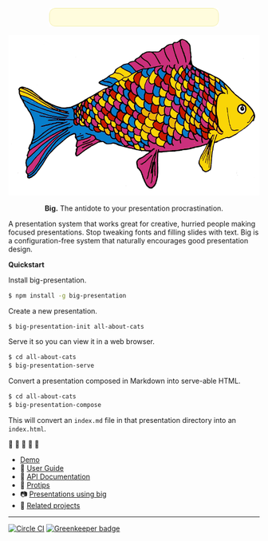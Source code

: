 <p align="center">
  <a href="https://tommacwright.typeform.com/to/EcYjLf">
    <img width="340" src='.github/big-survey.png' />
  </a>
</p>

<p align="center">
  <img width="540" src='.github/logo.png' />
</p>

<p align="center">
  <strong>Big.</strong> The antidote to your presentation procrastination.
</p>

A presentation system that works great for creative, hurried people making
focused presentations. Stop tweaking fonts and filling slides with text.
Big is a configuration-free system that naturally encourages good presentation
design.

**Quickstart**

Install big-presentation.

```sh
$ npm install -g big-presentation
```

Create a new presentation.

```sh
$ big-presentation-init all-about-cats
```

Serve it so you can view it in a web browser.

```sh
$ cd all-about-cats
$ big-presentation-serve
```

Convert a presentation composed in Markdown into serve-able HTML.

```sh
$ cd all-about-cats
$ big-presentation-compose
```

This will convert an `index.md` file in that presentation directory into an `index.html`.

:tada: :tada: :tada: :tada: :tada:

* [Demo](http://macwright.org/big/demo.html)
* :blue_book: [User Guide](docs/user-guide.md)
* :green_book: [API Documentation](docs/api.md)
* :pencil: [Protips](docs/protips.md)
* :camera: [Presentations using big](docs/awesome-big.md)
* :grapes: [Related projects](docs/see-also.md)

---

[![Circle CI](https://circleci.com/gh/tmcw/big/tree/gh-pages.svg?style=shield&circle-token=2963848e42fe67b8a66a2ad2d6dd99d05bdde6a4)](https://circleci.com/gh/tmcw/big/tree/gh-pages) [![Greenkeeper badge](https://badges.greenkeeper.io/tmcw/big.svg)](https://greenkeeper.io/)
